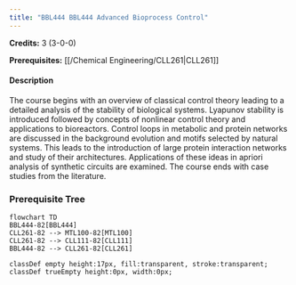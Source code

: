 ```yaml
---
title: "BBL444 BBL444 Advanced Bioprocess Control"
---
```

**Credits:** 3 (3-0-0)

**Prerequisites:** [[/Chemical Engineering/CLL261|CLL261]]

#### Description
The course begins with an overview of classical control theory leading to a detailed analysis of the stability of biological systems. Lyapunov stability is introduced followed by concepts of nonlinear control theory and applications to bioreactors. Control loops in metabolic and protein networks are discussed in the background evolution and motifs selected by natural systems. This leads to the introduction of large protein interaction networks and study of their architectures. Applications of these ideas in apriori analysis of synthetic circuits are examined. The course ends with case studies from the literature.

### Prerequisite Tree

```mermaid
flowchart TD
BBL444-82[BBL444]
CLL261-82 --> MTL100-82[MTL100]
CLL261-82 --> CLL111-82[CLL111]
BBL444-82 --> CLL261-82[CLL261]

classDef empty height:17px, fill:transparent, stroke:transparent;
classDef trueEmpty height:0px, width:0px;
```